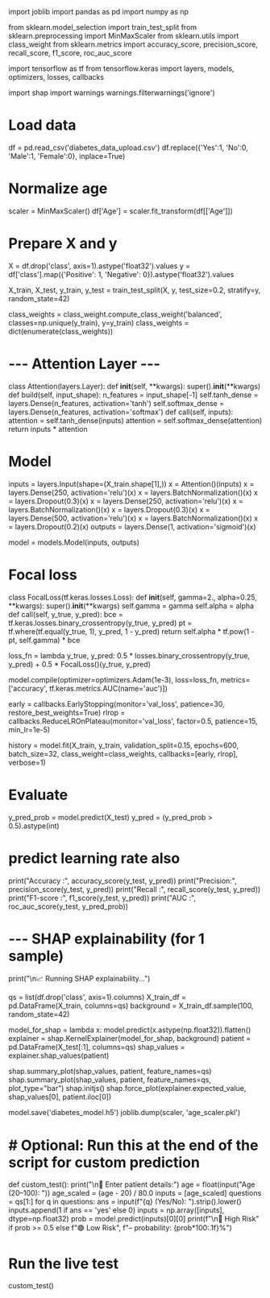 import joblib
import pandas as pd
import numpy as np

from sklearn.model_selection import train_test_split
from sklearn.preprocessing import MinMaxScaler
from sklearn.utils import class_weight
from sklearn.metrics import accuracy_score, precision_score, recall_score, f1_score, roc_auc_score

import tensorflow as tf
from tensorflow.keras import layers, models, optimizers, losses, callbacks

import shap
import warnings
warnings.filterwarnings('ignore')

# Load data
df = pd.read_csv('diabetes_data_upload.csv')
df.replace({'Yes':1, 'No':0, 'Male':1, 'Female':0}, inplace=True)

# Normalize age
scaler = MinMaxScaler()
df['Age'] = scaler.fit_transform(df[['Age']])

# Prepare X and y
X = df.drop('class', axis=1).astype('float32').values
y = df['class'].map({'Positive': 1, 'Negative': 0}).astype('float32').values

X_train, X_test, y_train, y_test = train_test_split(X, y, test_size=0.2, stratify=y, random_state=42)

class_weights = class_weight.compute_class_weight('balanced', classes=np.unique(y_train), y=y_train)
class_weights = dict(enumerate(class_weights))

# --- Attention Layer ---
class Attention(layers.Layer):
    def __init__(self, **kwargs):
        super().__init__(**kwargs)
    def build(self, input_shape):
        n_features = input_shape[-1]
        self.tanh_dense = layers.Dense(n_features, activation='tanh')
        self.softmax_dense = layers.Dense(n_features, activation='softmax')
    def call(self, inputs):
        attention = self.tanh_dense(inputs)
        attention = self.softmax_dense(attention)
        return inputs * attention

# Model
inputs = layers.Input(shape=(X_train.shape[1],))
x = Attention()(inputs)
x = layers.Dense(250, activation='relu')(x)
x = layers.BatchNormalization()(x)
x = layers.Dropout(0.3)(x)
x = layers.Dense(250, activation='relu')(x)
x = layers.BatchNormalization()(x)
x = layers.Dropout(0.3)(x)
x = layers.Dense(500, activation='relu')(x)
x = layers.BatchNormalization()(x)
x = layers.Dropout(0.2)(x)
outputs = layers.Dense(1, activation='sigmoid')(x)

model = models.Model(inputs, outputs)

# Focal loss
class FocalLoss(tf.keras.losses.Loss):
    def __init__(self, gamma=2., alpha=0.25, **kwargs):
        super().__init__(**kwargs)
        self.gamma = gamma
        self.alpha = alpha
    def call(self, y_true, y_pred):
        bce = tf.keras.losses.binary_crossentropy(y_true, y_pred)
        pt = tf.where(tf.equal(y_true, 1), y_pred, 1 - y_pred)
        return self.alpha * tf.pow(1 - pt, self.gamma) * bce

loss_fn = lambda y_true, y_pred: 0.5 * losses.binary_crossentropy(y_true, y_pred) + 0.5 * FocalLoss()(y_true, y_pred)

model.compile(optimizer=optimizers.Adam(1e-3),
              loss=loss_fn,
              metrics=['accuracy', tf.keras.metrics.AUC(name='auc')])

early = callbacks.EarlyStopping(monitor='val_loss', patience=30, restore_best_weights=True)
rlrop = callbacks.ReduceLROnPlateau(monitor='val_loss', factor=0.5, patience=15, min_lr=1e-5)

history = model.fit(X_train, y_train, validation_split=0.15, epochs=600,
                    batch_size=32, class_weight=class_weights,
                    callbacks=[early, rlrop], verbose=1)

# Evaluate
y_pred_prob = model.predict(X_test)
y_pred = (y_pred_prob > 0.5).astype(int)
# predict learning rate also
print("Accuracy :", accuracy_score(y_test, y_pred))
print("Precision:", precision_score(y_test, y_pred))
print("Recall   :", recall_score(y_test, y_pred))
print("F1-score :", f1_score(y_test, y_pred))
print("AUC      :", roc_auc_score(y_test, y_pred_prob))

# --- SHAP explainability (for 1 sample)
print("\n📈 Running SHAP explainability...")

qs = list(df.drop('class', axis=1).columns)
X_train_df = pd.DataFrame(X_train, columns=qs)
background = X_train_df.sample(100, random_state=42)

model_for_shap = lambda x: model.predict(x.astype(np.float32)).flatten()
explainer = shap.KernelExplainer(model_for_shap, background)
patient = pd.DataFrame(X_test[:1], columns=qs)
shap_values = explainer.shap_values(patient)

shap.summary_plot(shap_values, patient, feature_names=qs)
shap.summary_plot(shap_values, patient, feature_names=qs, plot_type="bar")
shap.initjs()
shap.force_plot(explainer.expected_value, shap_values[0], patient.iloc[0])

model.save('diabetes_model.h5')
joblib.dump(scaler, 'age_scaler.pkl')
# # Optional: Run this at the end of the script for custom prediction
def custom_test():
    print("\n🧪 Enter patient details:")
    age = float(input("Age (20–100): "))
    age_scaled = (age - 20) / 80.0
    inputs = [age_scaled]
    questions = qs[1:]
    for q in questions:
        ans = input(f"{q} (Yes/No): ").strip().lower()
        inputs.append(1 if ans == 'yes' else 0)
    inputs = np.array([inputs], dtype=np.float32)
    prob = model.predict(inputs)[0][0]
    print(f"\n🔴 High Risk" if prob >= 0.5 else f"🟢 Low Risk",
          f"– probability: {prob*100:.1f}%")

# Run the live test
custom_test()

